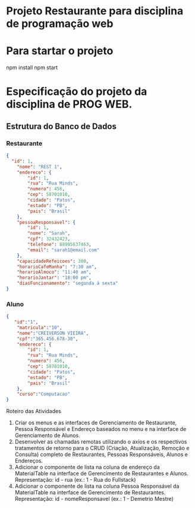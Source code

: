 # Projeto Restaurante para disciplina de programação web

# Para startar o projeto
npm install
npm start 

# Especificação do projeto da disciplina de PROG WEB.
## Estrutura do Banco de Dados

### Restaurante
```json
{
  "id": 1,
    "nome": "REST 1",
    "endereco": {
        "id": 1,
        "rua": "Rua Minds",
        "numero": 456,
        "cep": 58701010,
        "cidade": "Patos",
        "estado": "PB",
        "pais": "Brasil"
    },
    "pessoaResponsavel": {
        "id": 1,
        "nome": "Sarah",
        "cpf": 32432423,
        "telefone": 88995637463,
        "email": "sarah1@email.com"
    },
    "capacidadeRefeicoes": 300,
    "horarioCafeManha": "7:30 am",
    "horarioAlmoco": "11:40 am",
    "horarioJantar": "18:00 pm",
    "diasFuncionamento": "segunda á sexta"
}
```
### Aluno
```json
{
   "id":"1",
    "matricula":"10",
    "nome":"CREIVERSON VIEIRA",
    "cpf":"365.456.678-30",
    "endereco": {
        "id": 1,
        "rua": "Rua Minds",
        "numero": 456,
        "cep": 58701010,
        "cidade": "Patos",
        "estado": "PB",
        "pais": "Brasil"
    },
    "curso":"Computacao"
}
```

Roteiro das Atividades
1. Criar os menus e as interfaces de Gerenciamento de Restaurante, Pessoa
Responsável e Endereço baseados no menu e na interface de
Gerenciamento de Alunos.
2. Desenvolver as chamadas remotas utilizando o axios e os respectivos
tratamentos de retorno para o CRUD (Criação, Atualização, Remoção e
Consulta) completo de Restaurantes, Pessoas Responsáveis, Alunos e
Endereços.
3. Adicionar o componente de lista na coluna de endereço da MaterialTable na
interface de Gerencimento de Restaurantes e Alunos. Representação: id - rua
(ex.: 1 - Rua do Fullstack)
4. Adicionar o componente de lista na coluna Pessoa Responsável da
MaterialTable na interface de Gerencimento de Restaurantes.
Representação: id - nomeResponsavel (ex.: 1 - Demetrio Mestre)